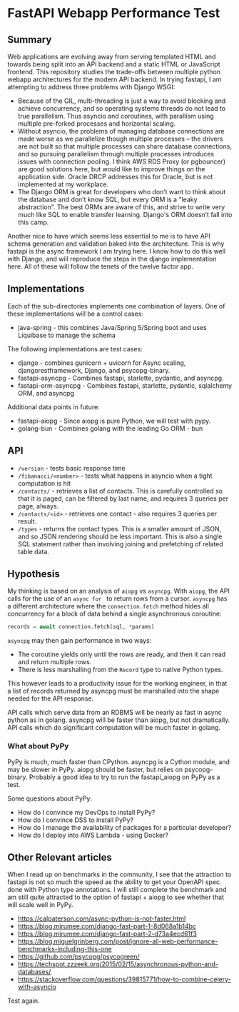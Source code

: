 # FastAPI Webapp Performance Test

## Summary

Web applications are evolving away from serving templated HTML and towards being split into an API backend and a static HTML or JavaScript frontend. This repository studies the trade-offs between multiple python webapp architectures for the modern API backend. In trying fastapi, I am attempting to address three problems with Django WSGI:

* Because of the GIL, multi-threading is just a way to avoid blocking and achieve concurrency, and so operating systems threads do not lead to true parallelism.  Thus asyncio and coroutines, with parallism using multiple pre-forked processes and horizontal scaling.
* Without asyncio, the problems of managing database connections are made worse as we parallelize though multiple processes – the drivers are not built so that multiple processes can share database connections, and so pursuing parallelism through multiple processes introduces issues with connection pooling.  I think AWS RDS Proxy (or pgbouncer) are good solutions here, but would like to improve things on the application side. Oracle DRCP addresses this for Oracle, but is not implemented at my workplace.
* The Django ORM is great for developers who don’t want to think about the database and don’t know SQL, but every ORM is a "leaky abstraction".  The best ORMs are aware of this, and strive to write very much like SQL to enable transfer learning. Django's ORM doesn’t fall into this camp.

Another nice to have which seems less essential to me is to have API schema generation and validation baked into the architecture. This is why fastapi is the async framework I am trying here. I know how to do this well with Django, and will reproduce the steps in the django implementation here.  All of these will follow the tenets of the twelve factor app.

## Implementations

Each of the sub-directories implements one combination of layers. One of these implementations will be a control cases:

- java-spring - this combines Java/Spring 5/Spring boot and uses Liquibase to manage the schema

The following implementations are test cases:

- django - combines gunicorn + uvicorn for Async scaling, djangorestframework, Django, and psycopg-binary.
- fastapi-asyncpg - Combines fastapi, starlette, pydantic, and asyncpg.
- fastapi-orm-asyncpg - Combines fastapi, starlette, pydantic, sqlalchemy ORM, and asyncpg

Additional data points in future:

- fastapi-aiopg - Since aiopg is pure Python, we will test with pypy.
- golang-bun - Combines golang with the leading Go ORM - bun


## API

- `/version` - tests basic response time
- `/fibanacci/<number>` - tests what happens in asyncio when a tight computation is hit
- `/contacts/` - retrieves a list of contacts.  This is carefully controlled so that it is paged,
can be filtered by last name, and requires 3 queries per page, always.
- `/contacts/<id>` - retrieves one contact - also requires 3 queries per result.
- `/types` - returns the contact types.  This is a smaller amount of JSON, and so JSON rendering should be less important. This is also a single SQL statement rather than involving joining and prefetching of related table data.

## Hypothesis

My thinking is based on an analysis of `aiopg` vs `asyncpg`.  With `aiopg`, the API calls for the use of an `async for ` to return rows from a cursor. `asyncpg` has a different architecture where the `connection.fetch` method hides all concurrency for a block of data behind a single asynchronous coroutine:

```python
records = await connection.fetch(sql, *params)
```

`asyncpg` may then gain performance in two ways:
- The coroutine yields only until the rows are ready, and then it can read and return multiple rows.
- There is less marshalling from the `Record` type to native Python types.

This however leads to a productivity issue for the working engineer, in that a list of records returned by asyncpg must be marshalled into the shape needed for the API response.

API calls which serve data from an RDBMS will be nearly as fast in async python as in golang. asyncpg will be faster than aiopg, but not dramatically. API calls which do significant computation will be much faster in golang.

### What about PyPy

PyPy is much, much faster than CPython. asyncpg is a Cython 
module, and may be slower in PyPy. aiopg should be faster,
but relies on psycopg-binary.  Probably a good idea to try
to run the fastapi_aiopg on PyPy as a test. 

Some questions about PyPy:
- How do I convince my DevOps to install PyPy?
- How do I convince DSS to install PyPy?
- How do I manage the availability of packages for 
  a particular developer?
- How do I deploy into AWS Lambda - using Docker?

## Other Relevant articles

When I read up on benchmarks in the community, I see that the attraction to fastapi is not so much the speed as the ability to get your OpenAPI spec. done with Python
type annotations. I will still complete the benchmark and am still quite attracted to the option of fastapi + aiopg to see whether that will scale well in PyPy.

- https://calpaterson.com/async-python-is-not-faster.html
- https://blog.mirumee.com/django-fast-part-1-8d068a1b14bc
- https://blog.mirumee.com/django-fast-part-2-d73a4ecd61f3
- https://blog.miguelgrinberg.com/post/ignore-all-web-performance-benchmarks-including-this-one
- https://github.com/psycopg/psycogreen/
- https://techspot.zzzeek.org/2015/02/15/asynchronous-python-and-databases/
- https://stackoverflow.com/questions/39815771/how-to-combine-celery-with-asyncio

Test again.

